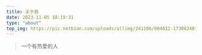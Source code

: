 ```yaml
---
title: 关于我
date: 2023-11-05 18:19:31
type: "about"
top_img: https://pic.netbian.com/uploads/allimg/241106/004012-1730824812f3c0.jpg
---
```

> 一个有热爱的人